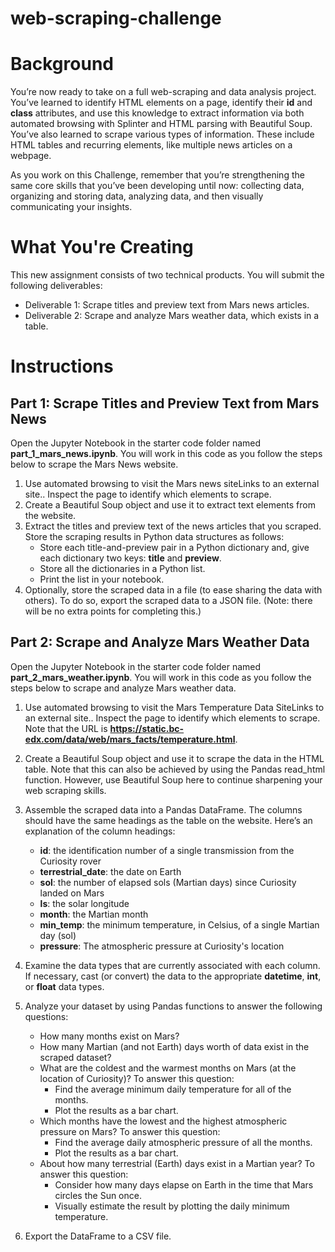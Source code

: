 # web-scraping-challenge

# Background
You’re now ready to take on a full web-scraping and data analysis project. You’ve learned to identify HTML elements on a page, identify their **id** and **class** attributes, and use this knowledge to extract information via both automated browsing with Splinter and HTML parsing with Beautiful Soup. You’ve also learned to scrape various types of information. These include HTML tables and recurring elements, like multiple news articles on a webpage.

As you work on this Challenge, remember that you’re strengthening the same core skills that you’ve been developing until now: collecting data, organizing and storing data, analyzing data, and then visually communicating your insights.

# What You're Creating
This new assignment consists of two technical products. You will submit the following deliverables:
* Deliverable 1: Scrape titles and preview text from Mars news articles.
* Deliverable 2: Scrape and analyze Mars weather data, which exists in a table.

# Instructions
## Part 1: Scrape Titles and Preview Text from Mars News
Open the Jupyter Notebook in the starter code folder named **part_1_mars_news.ipynb**. You will work in this code as you follow the steps below to scrape the Mars News website.
  1. Use automated browsing to visit the Mars news siteLinks to an external site.. Inspect the page to identify which elements to scrape.
  2. Create a Beautiful Soup object and use it to extract text elements from the website.
  3. Extract the titles and preview text of the news articles that you scraped. Store the scraping results in Python data structures as follows:
     - Store each title-and-preview pair in a Python dictionary and, give each dictionary two keys: **title** and **preview**.
     - Store all the dictionaries in a Python list.
     - Print the list in your notebook.
  4. Optionally, store the scraped data in a file (to ease sharing the data with others). To do so, export the scraped data to a JSON file. (Note: there will be no extra points for completing this.)

## Part 2: Scrape and Analyze Mars Weather Data
Open the Jupyter Notebook in the starter code folder named **part_2_mars_weather.ipynb**. You will work in this code as you follow the steps below to scrape and analyze Mars weather data.
  1. Use automated browsing to visit the Mars Temperature Data SiteLinks to an external site.. Inspect the page to identify which elements to scrape. Note that the URL is **https://static.bc-edx.com/data/web/mars_facts/temperature.html**.
  2. Create a Beautiful Soup object and use it to scrape the data in the HTML table. Note that this can also be achieved by using the Pandas read_html function. However, use Beautiful Soup here to continue sharpening your web scraping skills.
  3. Assemble the scraped data into a Pandas DataFrame. The columns should have the same headings as the table on the website. Here’s an explanation of the column headings:
     - **id**: the identification number of a single transmission from the Curiosity rover
     - **terrestrial_date**: the date on Earth
     - **sol**: the number of elapsed sols (Martian days) since Curiosity landed on Mars
     - **ls**: the solar longitude
     - **month**: the Martian month
     - **min_temp**: the minimum temperature, in Celsius, of a single Martian day (sol)
     - **pressure**: The atmospheric pressure at Curiosity's location
  
  4. Examine the data types that are currently associated with each column. If necessary, cast (or convert) the data to the appropriate **datetime**, **int**, or **float** data types.
  5. Analyze your dataset by using Pandas functions to answer the following questions:
     - How many months exist on Mars?
     - How many Martian (and not Earth) days worth of data exist in the scraped dataset?
     - What are the coldest and the warmest months on Mars (at the location of Curiosity)? To answer this question:
         * Find the average minimum daily temperature for all of the months.
         * Plot the results as a bar chart.
     - Which months have the lowest and the highest atmospheric pressure on Mars? To answer this question:
         * Find the average daily atmospheric pressure of all the months.
         * Plot the results as a bar chart.
     - About how many terrestrial (Earth) days exist in a Martian year? To answer this question:
         * Consider how many days elapse on Earth in the time that Mars circles the Sun once.
         * Visually estimate the result by plotting the daily minimum temperature.
  6. Export the DataFrame to a CSV file.
